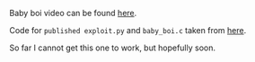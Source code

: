Baby boi video can be found [here](https://www.youtube.com/watch?v=E8Ykh-UC2f0).

Code for `published exploit.py` and `baby_boi.c` taken from [here](https://ctftime.org/writeup/16459).

So far I cannot get this one to work, but hopefully soon.
